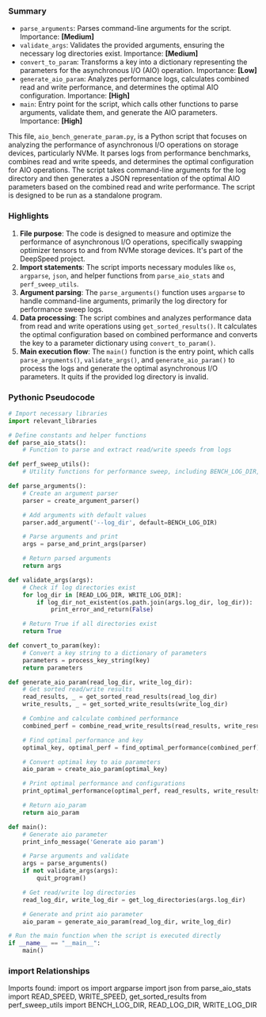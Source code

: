 

### Summary



* `parse_arguments`: Parses command-line arguments for the script. Importance: **[Medium]**
* `validate_args`: Validates the provided arguments, ensuring the necessary log directories exist. Importance: **[Medium]**
* `convert_to_param`: Transforms a key into a dictionary representing the parameters for the asynchronous I/O (AIO) operation. Importance: **[Low]**
* `generate_aio_param`: Analyzes performance logs, calculates combined read and write performance, and determines the optimal AIO configuration. Importance: **[High]**
* `main`: Entry point for the script, which calls other functions to parse arguments, validate them, and generate the AIO parameters. Importance: **[High]** 

This file, `aio_bench_generate_param.py`, is a Python script that focuses on analyzing the performance of asynchronous I/O operations on storage devices, particularly NVMe. It parses logs from performance benchmarks, combines read and write speeds, and determines the optimal configuration for AIO operations. The script takes command-line arguments for the log directory and then generates a JSON representation of the optimal AIO parameters based on the combined read and write performance. The script is designed to be run as a standalone program.

### Highlights



1. **File purpose**: The code is designed to measure and optimize the performance of asynchronous I/O operations, specifically swapping optimizer tensors to and from NVMe storage devices. It's part of the DeepSpeed project.
2. **Import statements**: The script imports necessary modules like `os`, `argparse`, `json`, and helper functions from `parse_aio_stats` and `perf_sweep_utils`.
3. **Argument parsing**: The `parse_arguments()` function uses `argparse` to handle command-line arguments, primarily the log directory for performance sweep logs.
4. **Data processing**: The script combines and analyzes performance data from read and write operations using `get_sorted_results()`. It calculates the optimal configuration based on combined performance and converts the key to a parameter dictionary using `convert_to_param()`.
5. **Main execution flow**: The `main()` function is the entry point, which calls `parse_arguments()`, `validate_args()`, and `generate_aio_param()` to process the logs and generate the optimal asynchronous I/O parameters. It quits if the provided log directory is invalid.

### Pythonic Pseudocode

```python
# Import necessary libraries
import relevant_libraries

# Define constants and helper functions
def parse_aio_stats():
    # Function to parse and extract read/write speeds from logs

def perf_sweep_utils():
    # Utility functions for performance sweep, including BENCH_LOG_DIR, READ_LOG_DIR, WRITE_LOG_DIR

def parse_arguments():
    # Create an argument parser
    parser = create_argument_parser()

    # Add arguments with default values
    parser.add_argument('--log_dir', default=BENCH_LOG_DIR)

    # Parse arguments and print
    args = parse_and_print_args(parser)

    # Return parsed arguments
    return args

def validate_args(args):
    # Check if log directories exist
    for log_dir in [READ_LOG_DIR, WRITE_LOG_DIR]:
        if log_dir_not_existent(os.path.join(args.log_dir, log_dir)):
            print_error_and_return(False)

    # Return True if all directories exist
    return True

def convert_to_param(key):
    # Convert a key string to a dictionary of parameters
    parameters = process_key_string(key)
    return parameters

def generate_aio_param(read_log_dir, write_log_dir):
    # Get sorted read/write results
    read_results, _ = get_sorted_read_results(read_log_dir)
    write_results, _ = get_sorted_write_results(write_log_dir)

    # Combine and calculate combined performance
    combined_perf = combine_read_write_results(read_results, write_results)

    # Find optimal performance and key
    optimal_key, optimal_perf = find_optimal_performance(combined_perf)

    # Convert optimal key to aio parameters
    aio_param = create_aio_param(optimal_key)

    # Print optimal performance and configurations
    print_optimal_performance(optimal_perf, read_results, write_results)

    # Return aio_param
    return aio_param

def main():
    # Generate aio parameter
    print_info_message('Generate aio param')

    # Parse arguments and validate
    args = parse_arguments()
    if not validate_args(args):
        quit_program()

    # Get read/write log directories
    read_log_dir, write_log_dir = get_log_directories(args.log_dir)

    # Generate and print aio parameter
    aio_param = generate_aio_param(read_log_dir, write_log_dir)

# Run the main function when the script is executed directly
if __name__ == "__main__":
    main()
```


### import Relationships

Imports found:
import os
import argparse
import json
from parse_aio_stats import READ_SPEED, WRITE_SPEED, get_sorted_results
from perf_sweep_utils import BENCH_LOG_DIR, READ_LOG_DIR, WRITE_LOG_DIR
